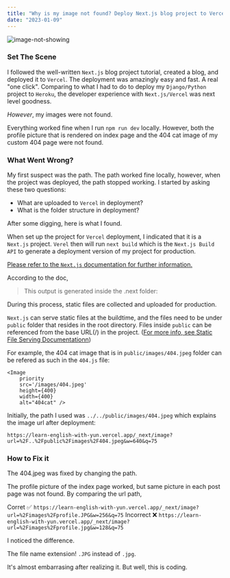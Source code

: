 ```yaml
---
title: "Why is my image not found? Deploy Next.js blog project to Vercel"
date: "2023-01-09"
---
```


![image-not-showing](/images/image-not-showing.jpg)

### Set The Scene

I followed the well-written `Next.js` blog project tutorial, created a blog, and deployed it to `Vercel`. The deployment was amazingly easy and fast. A real "one click". Comparing to what I had to do to deploy my `Django/Python` project to `Heroku`, the developer experience with `Next.js/Vercel` was next level goodness.

_However_, my images were not found.

Everything worked fine when I run `npm run dev` locally. However, both the profile picture that is rendered on index page and the 404 cat image of my custom 404 page were not found.

### What Went Wrong?

My first suspect was the path. The path worked fine locally, however, when the project was deployed, the path stopped working. I started by asking these two questions:

- What are uploaded to `Vercel` in deployment?
- What is the folder structure in deployment?

After some digging, here is what I found.

When set up the project for `Vercel` deployment, I indicated that it is a `Next.js` project. `Verel` then will run `next build` which is the `Next.js Build API` to generate a deployment version of my project for production.

[Please refer to the `Next.js` documentation for further information.](https://nextjs.org/docs/deployment)

According to the doc,

> This output is generated inside the .next folder:

During this process, static files are collected and uploaded for production.

`Next.js` can serve static files at the buildtime, and the files need to be under `public` folder that resides in the root directory. Files inside `public` can be referenced from the base URL(/)
in the project. ([For more info, see Static File Serving Documentationn](https://nextjs.org/docs/basic-features/static-file-serving))

For example, the 404 cat image that is in `public/images/404.jpeg` folder can be refered as such in the `404.js` file:

```
<Image
    priority
    src='/images/404.jpeg'
    height={400}
    width={400}
    alt="404cat" />
```

Initially, the path I used was `../../public/images/404.jpeg` which explains the image url after deployment:

`https://learn-english-with-yun.vercel.app/_next/image?url=%2F..%2Fpublic%2Fimages%2F404.jpeg&w=640&q=75`

### How to Fix it

The 404.jpeg was fixed by changing the path.

The profile picture of the index page worked, but same picture in each post page was not found. By comparing the url path,

Corret ✅
`https://learn-english-with-yun.vercel.app/_next/image?url=%2Fimages%2Fprofile.JPG&w=256&q=75`
Incorrect ❌
`https://learn-english-with-yun.vercel.app/_next/image?url=%2Fimages%2Fprofile.jpg&w=128&q=75`

I noticed the difference.

The file name extension! `.JPG` instead of `.jpg`.

It's almost embarrasing after realizing it. But well, this is coding.
